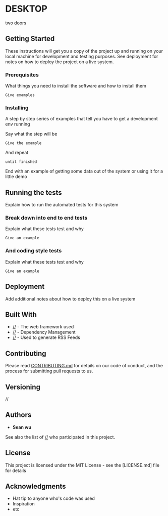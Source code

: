 # DESKTOP

two doors

## Getting Started

These instructions will get you a copy of the project up and running on your local machine for development and testing purposes. See deployment for notes on how to deploy the project on a live system.

### Prerequisites

What things you need to install the software and how to install them

```
Give examples
```

### Installing

A step by step series of examples that tell you have to get a development env running

Say what the step will be

```
Give the example
```

And repeat

```
until finished
```

End with an example of getting some data out of the system or using it for a little demo

## Running the tests

Explain how to run the automated tests for this system

### Break down into end to end tests

Explain what these tests test and why

```
Give an example
```

### And coding style tests

Explain what these tests test and why

```
Give an example
```

## Deployment

Add additional notes about how to deploy this on a live system

## Built With

* [//](https://github.com/seanwu99/myGarage/) - The web framework used
* [//](https://github.com/seanwu99/myGarage/) - Dependency Management
* [//](https://github.com/seanwu99/myGarage/) - Used to generate RSS Feeds

## Contributing

Please read [CONTRIBUTING.md](https://github.com/seanwu99/myGarage) for details on our code of conduct, and the process for submitting pull requests to us.

## Versioning

//

## Authors

* **Sean wu**

See also the list of [//](https://github.com/seanwu99/myGarage) who participated in this project.

## License

This project is licensed under the MIT License - see the [LICENSE.md] file for details

## Acknowledgments

* Hat tip to anyone who's code was used
* Inspiration
* etc
